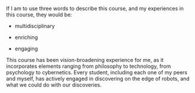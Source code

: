 If I am to use three words to describe this course, and my experiences in this course, they would be:

- multidisciplinary

- enriching

- engaging

This course has been vision-broadening experience for me, as it incorporates elements ranging from philosophy to technology, from psychology to cybernetics. Every student, including each one of my peers and myself, has actively engaged in discovering on the edge of robots, and what we could do with our discoveries.
